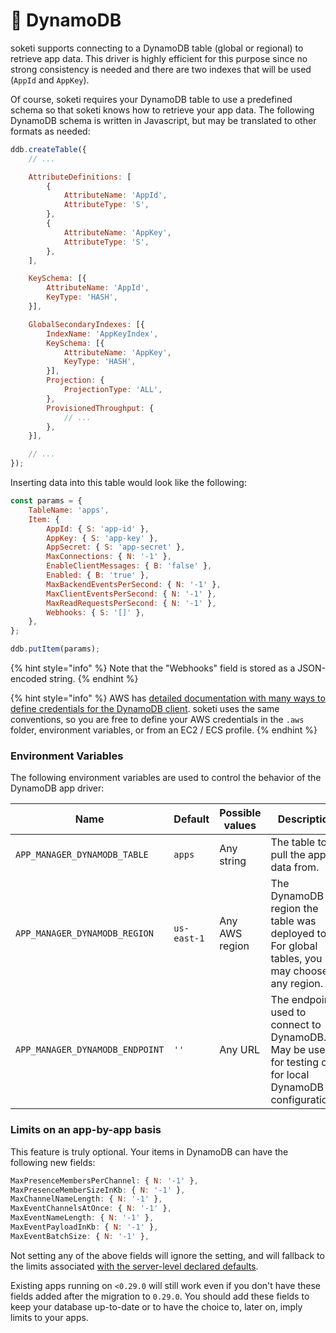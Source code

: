 # 👾 DynamoDB

soketi supports connecting to a DynamoDB table (global or regional) to retrieve app data. This driver is highly efficient for this purpose since no strong consistency is needed and there are two indexes that will be used (`AppId` and `AppKey`).

Of course, soketi requires your DynamoDB table to use a predefined schema so that soketi knows how to retrieve your app data. The following DynamoDB schema is written in Javascript, but may be translated to other formats as needed:

```javascript
ddb.createTable({
    // ...

    AttributeDefinitions: [
        {
            AttributeName: 'AppId',
            AttributeType: 'S',
        },
        {
            AttributeName: 'AppKey',
            AttributeType: 'S',
        },
    ],

    KeySchema: [{
        AttributeName: 'AppId',
        KeyType: 'HASH',
    }],

    GlobalSecondaryIndexes: [{
        IndexName: 'AppKeyIndex',
        KeySchema: [{
            AttributeName: 'AppKey',
            KeyType: 'HASH',
        }],
        Projection: {
            ProjectionType: 'ALL',
        },
        ProvisionedThroughput: {
            // ...
        },
    }],

    // ...
});
```

Inserting data into this table would look like the following:

```javascript
const params = {
    TableName: 'apps',
    Item: {
        AppId: { S: 'app-id' },
        AppKey: { S: 'app-key' },
        AppSecret: { S: 'app-secret' },
        MaxConnections: { N: '-1' },
        EnableClientMessages: { B: 'false' },
        Enabled: { B: 'true' },
        MaxBackendEventsPerSecond: { N: '-1' },
        MaxClientEventsPerSecond: { N: '-1' },
        MaxReadRequestsPerSecond: { N: '-1' },
        Webhooks: { S: '[]' },
    },
};

ddb.putItem(params);
```

{% hint style="info" %}
Note that the "Webhooks" field is stored as a JSON-encoded string.
{% endhint %}

{% hint style="info" %}
AWS has [detailed documentation with many ways to define credentials for the DynamoDB client](https://docs.aws.amazon.com/sdk-for-javascript/v2/developer-guide/setting-credentials-node.html). soketi uses the same conventions, so you are free to define your AWS credentials in the `.aws` folder, environment variables, or from an EC2 / ECS profile.
{% endhint %}

### Environment Variables

The following environment variables are used to control the behavior of the DynamoDB app driver:

| **Name**                        | Default     | Possible values | Description                                                                                             |
| ------------------------------- | ----------- | --------------- | ------------------------------------------------------------------------------------------------------- |
| `APP_MANAGER_DYNAMODB_TABLE`    | `apps`      | Any string      | The table to pull the app data from.                                                                    |
| `APP_MANAGER_DYNAMODB_REGION`   | `us-east-1` | Any AWS region  | The DynamoDB region the table was deployed to. For global tables, you may choose any region.            |
| `APP_MANAGER_DYNAMODB_ENDPOINT` | `''`        | Any URL         | The endpoint used to connect to DynamoDB. May be used for testing or for local DynamoDB configurations. |

### Limits on an app-by-app basis

This feature is truly optional. Your items in DynamoDB can have the following new fields:

```javascript
MaxPresenceMembersPerChannel: { N: '-1' },
MaxPresenceMemberSizeInKb: { N: '-1' },
MaxChannelNameLength: { N: '-1' },
MaxEventChannelsAtOnce: { N: '-1' },
MaxEventNameLength: { N: '-1' },
MaxEventPayloadInKb: { N: '-1' },
MaxEventBatchSize: { N: '-1' },
```

Not setting any of the above fields will ignore the setting, and will fallback to the limits associated [with the server-level declared defaults](../rate-limiting-and-limits/events-and-channels-limits.md).

Existing apps running on `<0.29.0` will still work even if you don't have these fields added after the migration to `0.29.0`. You should add these fields to keep your database up-to-date or to have the choice to, later on, imply limits to your apps.
